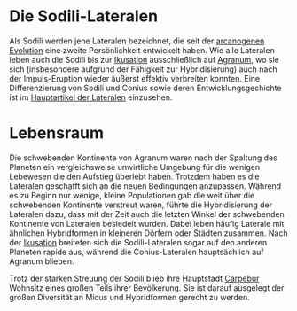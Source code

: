 # Die Sodili-Lateralen

Als Sodili werden jene Lateralen bezeichnet, die seit der [arcanogenen Evolution](/content/Allgemein/Magie/index.md#arcanogene-evolution) eine zweite Persönlichkeit entwickelt haben.
Wie alle Lateralen leben auch die Sodili bis zur [Ikusation](/content/Ereignis_/Ikusation.md) ausschließlich auf [Agranum](/content/Himmelskoerper_/Agranum/index.md), wo sie sich (insbesondere aufgrund der Fähigkeit zur Hybridisierung) auch nach der Impuls-Eruption wieder äußerst effektiv verbreiten konnten.
Eine Differenzierung von Sodili und Conius sowie deren Entwicklungsgechichte ist im [Hauptartikel der Lateralen](../index.md) einzusehen.

# Lebensraum

Die schwebenden Kontinente von Agranum waren nach der Spaltung des Planeten ein vergleichsweise unwirtliche Umgebung für die wenigen Lebewesen die den Aufstieg überlebt haben. Trotzdem haben es die Lateralen geschafft sich an die neuen Bedingungen anzupassen. Während es zu Beginn nur wenige, kleine Populationen gab die weit über die schwebenden Kontinente verstreut waren, führte die Hybridisierung der Lateralen dazu, dass mit der Zeit auch die letzten Winkel der schwebenden Kontinente von Lateralen besiedelt wurden. Dabei leben häufig Laterale mit ähnlichen Hybridformen in kleineren Dörfern oder Städten zusammen. Nach der [Ikusation](/content/Ereignis_/Ikusation.md) breiteten sich die Sodili-Lateralen sogar auf den anderen Planeten rapide aus, während die Conius-Lateralen hauptsächlich auf Agranum blieben. 

Trotz der starken Streuung der Sodili blieb ihre Hauptstadt [Carpebur](../../Himmelskoerper_/Agranum/Kontinent_/Gurontis/Sodili-Hauptstadt_Carpebur/index.md) Wohnsitz eines großen Teils ihrer Bevölkerung. Sie ist darauf ausgelegt der großen Diversität an Micus und Hybridformen gerecht zu werden. 